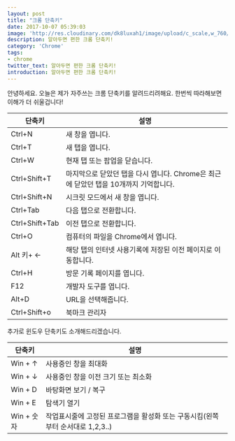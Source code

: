 ```yaml
---
layout: post
title: "크롬 단축키"
date: 2017-10-07 05:39:03
image: 'http://res.cloudinary.com/dk8luxah1/image/upload/c_scale,w_760/v1507354674/chrome.jpg'
description: 알아두면 편한 크롬 단축키!
category: 'Chrome'
tags:
- chrome
twitter_text: 알아두면 편한 크롬 단축키!
introduction: 알아두면 편한 크롬 단축키!
---
```


안녕하세요. 오늘은 제가 자주쓰는 크롬 단축키를 알려드리려해요. 한번씩 따라해보면 이해가 더 쉬울겁니다!

<table>
  <thead>
    <tr>
        	<th>단축키</th>
            <th>설명</th>
        </tr>
  </thead>
  <tbody>
    <tr>
        	<td>Ctrl+N</td>
            <td>새 창을 엽니다.</td>
		</tr>
    	<tr>
        	<td>Ctrl+T</td>
            <td>새 탭을 엽니다.</td>
		</tr>
        <tr>
        	<td>Ctrl+W</td>
            <td>현재 탭 또는 팝업을 닫습니다.</td>
		</tr>
        <tr>
        	<td>Ctrl+Shift+T</td>
            <td>마지막으로 닫았던 탭을 다시 엽니다. Chrome은 최근에 닫았던 탭을 10개까지 기억합니다.</td>
		</tr>
        <tr>
        	<td>Ctrl+Shift+N</td>
            <td>시크릿 모드에서 새 창을 엽니다.</td>
		</tr>
        <tr>
        	<td>Ctrl+Tab</td>
            <td>다음 탭으로 전환합니다.</td>
		</tr>
        <tr>
        	<td>Ctrl+Shift+Tab</td>
            <td>이전 탭으로 전환합니다.</td>
		</tr>
        <tr>
        	<td>Ctrl+O</td>
            <td>컴퓨터의 파일을 Chrome에서 엽니다.</td>
		</tr>
        <tr>
        	<td>Alt 키+ ←</td>
            <td>해당 탭의 인터넷 사용기록에 저장된 이전 페이지로 이동합니다.</td>
		</tr>
        <tr>
        	<td>Ctrl+H</td>
            <td>방문 기록 페이지를 엽니다.</td>
		</tr>
        <tr>
        	<td>F12</td>
            <td>개발자 도구를 엽니다.</td>
		</tr>
        <tr>
        	<td>Alt+D</td>
            <td>URL을 선택해줍니다.</td>
		</tr>
        <tr>
        	<td>Ctrl+Shift+o</td>
            <td>북마크 관리자</td>
		</tr>
  </tbody>
</table>

추가로 윈도우 단축키도 소개해드리겠습니다.

<table>
  <thead>
    <tr>
        	<th>단축키</th>
            <th>설명</th>
        </tr>
  </thead>
  <tbody>
    <tr>
        	<td>Win + ↑</td>
            <td>사용중인 창을 최대화</td>
		</tr>
        <tr>
        	<td>Win + ↓</td>
            <td>사용중인 창을 이전 크기 또는 최소화</td>
		</tr>
        <tr>
        	<td>Win + D</td>
            <td>바탕화면 보기 / 복구</td>
		</tr>
        <tr>
        	<td>Win + E</td>
            <td>탐색기 열기</td>
		</tr>
        <tr>
        	<td>Win + 숫자</td>
            <td>작업표시줄에 고정된 프로그램을 활성화 또는 구동시킴(왼쪽부터 순서대로 1,2,3..)</td>
		</tr>
  </tbody>
</table>

















